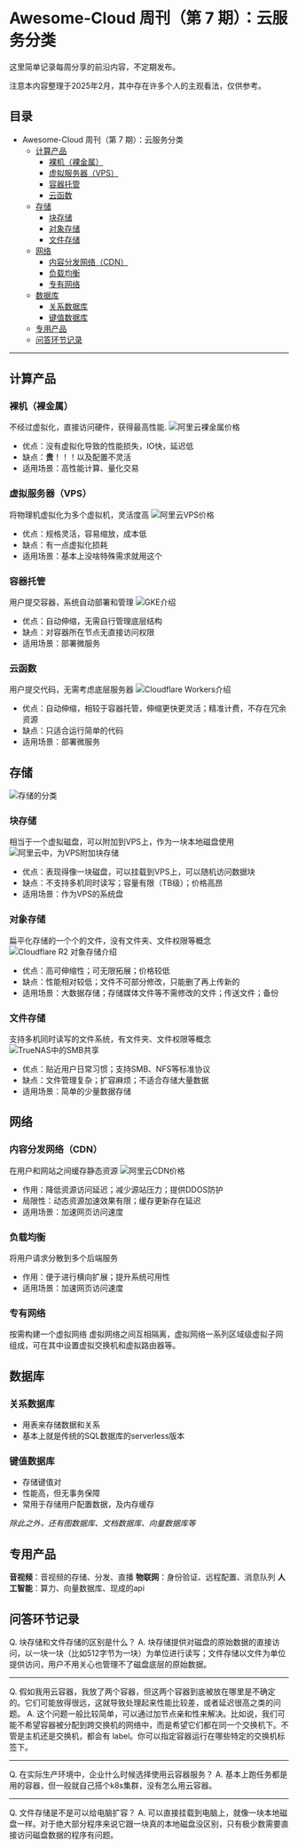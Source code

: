# Awesome-Cloud 周刊（第 7 期）：云服务分类

这里简单记录每周分享的前沿内容，不定期发布。

注意本内容整理于2025年2月，其中存在许多个人的主观看法，仅供参考。

## 目录
- Awesome-Cloud 周刊（第 7 期）：云服务分类
  - [计算产品](#计算产品)
    * [裸机（裸金属）](#裸机裸金属)
    * [虚拟服务器（VPS）](#虚拟服务器VPS)
    * [容器托管](#容器托管)
    * [云函数](#云函数)
  - [存储](#存储)
    * [块存储](#块存储)
    * [对象存储](#对象存储)
    * [文件存储](#文件存储)
  - [网络](#网络)
    * [内容分发网络（CDN）](#内容分发网络CDN)
    * [负载均衡](#负载均衡)
    * [专有网络](#专有网络)
  - [数据库](#数据库)
    * [关系数据库](#关系数据库)
    * [键值数据库](#键值数据库)
  - [专用产品](#专用产品)
  - [问答环节记录](#问答环节记录)
---


## 计算产品

### 裸机（裸金属）
不经过虚拟化，直接访问硬件，获得最高性能.
![阿里云裸金属价格](../images/issue-7-1.png)
- 优点：没有虚拟化导致的性能损失，IO快，延迟低
- 缺点：**贵**！！！以及配置不灵活
- 适用场景：高性能计算、量化交易

### 虚拟服务器（VPS）
将物理机虚拟化为多个虚拟机，灵活度高
![阿里云VPS价格](../images/issue-7-2.png)
- 优点：规格灵活，容易缩放，成本低
- 缺点：有一点虚拟化损耗
- 适用场景：基本上没啥特殊需求就用这个

### 容器托管
用户提交容器，系统自动部署和管理
![GKE介绍](../images/issue-7-3.png)
- 优点：自动伸缩，无需自行管理底层结构
- 缺点：对容器所在节点无直接访问权限
- 适用场景：部署微服务

### 云函数
用户提交代码，无需考虑底层服务器
![Cloudflare Workers介绍](../images/issue-7-4.png)
- 优点：自动伸缩，相较于容器托管，伸缩更快更灵活；精准计费，不存在冗余资源
- 缺点：只适合运行简单的代码
- 适用场景：部署微服务


## 存储

![存储的分类](../images/issue-7-5.png)

### 块存储
相当于一个虚拟磁盘，可以附加到VPS上，作为一块本地磁盘使用
![阿里云中，为VPS附加块存储](../images/issue-7-6.png)
- 优点：表现得像一块磁盘，可以挂载到VPS上，可以随机访问数据块
- 缺点：不支持多机同时读写；容量有限（TB级）；价格高昂
- 适用场景：作为VPS的系统盘

### 对象存储
扁平化存储的一个个的文件，没有文件夹、文件权限等概念
![Cloudflare R2 对象存储介绍](../images/issue-7-7.png)
- 优点：高可伸缩性；可无限拓展；价格较低
- 缺点：性能相对较低；文件不可部分修改，只能删了再上传新的
- 适用场景：大数据存储；存储媒体文件等不需修改的文件；传送文件；备份

### 文件存储
支持多机同时读写的文件系统，有文件夹、文件权限等概念
![TrueNAS中的SMB共享](../images/issue-7-8.png)
- 优点：贴近用户日常习惯；支持SMB、NFS等标准协议
- 缺点：文件管理复杂；扩容麻烦；不适合存储大量数据
- 适用场景：简单的少量数据存储


## 网络

### 内容分发网络（CDN）
在用户和网站之间缓存静态资源
![阿里云CDN价格](../images/issue-7-9.png)
- 作用：降低资源访问延迟；减少源站压力；提供DDOS防护
- 局限性：动态资源加速效果有限；缓存更新存在延迟
- 适用场景：加速网页访问速度

### 负载均衡
将用户请求分散到多个后端服务
- 作用：便于进行横向扩展；提升系统可用性
- 适用场景：加速网页访问速度

### 专有网络
按需构建一个虚拟网络
虚拟网络之间互相隔离，虚拟网络一系列区域级虚拟子网组成，可在其中设置虚拟交换机和虚拟路由器等。


## 数据库

### 关系数据库
- 用表来存储数据和关系
- 基本上就是传统的SQL数据库的serverless版本

### 键值数据库
- 存储键值对
- 性能高，但无事务保障
- 常用于存储用户配置数据，及内存缓存

_除此之外，还有图数据库、文档数据库、向量数据库等_


## 专用产品

**音视频**：音视频的存储、分发、直播
**物联网**：身份验证、远程配置、消息队列
**人工智能**：算力、向量数据库、现成的api


## 问答环节记录

Q. 块存储和文件存储的区别是什么？
A. 块存储提供对磁盘的原始数据的直接访问，以一块一块（比如512字节为一块）为单位进行读写；文件存储以文件为单位提供访问，用户不用关心也管理不了磁盘底层的原始数据。

---

Q. 假如我用云容器，我放了两个容器，但这两个容器到底被放在哪里是不确定的。它们可能放得很远，这就导致处理起来性能比较差，或者延迟很高之类的问题。
A. 这个问题一般比较简单，可以通过加节点亲和性来解决。比如说，我们可能不希望容器被分配到跨交换机的网络中，而是希望它们都在同一个交换机下。不管是主机还是交换机，都会有 label。你可以指定容器运行在哪些特定的交换机标签下。

---

Q. 在实际生产环境中，企业什么时候选择使用云容器服务？
A. 基本上跑任务都是用的容器，但一般就自己搭个k8s集群，没有怎么用云容器。

---

Q. 文件存储是不是可以给电脑扩容？
A. 可以直接挂载到电脑上，就像一块本地磁盘一样。对于绝大部分程序来说它跟一块真的本地磁盘没区别，只有极少数需要直接访问磁盘数据的程序有问题。

